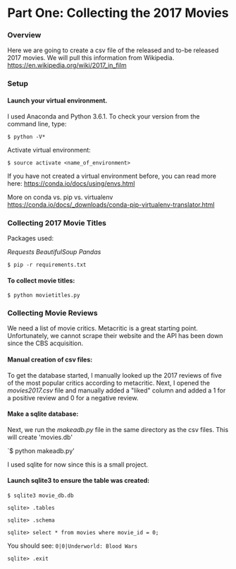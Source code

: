 # Part One: Collecting the 2017 Movies

### Overview

Here we are going to create a csv file of the released and to-be released 2017 movies. We will pull this information from Wikipedia.
https://en.wikipedia.org/wiki/2017_in_film

### Setup

#### Launch your virtual environment. 

I used Anaconda and Python 3.6.1. To check your version from the command line, type:

`$ python -V*`

Activate virtual environment:

`$ source activate <name_of_environment>` 

If you have not created a virtual environment before, you can read more here:
https://conda.io/docs/using/envs.html

More on conda vs. pip vs. virtualenv
https://conda.io/docs/_downloads/conda-pip-virtualenv-translator.html

### Collecting 2017 Movie Titles

Packages used:

*Requests*
*BeautifulSoup*
*Pandas*

`$ pip -r requirements.txt`

#### To collect movie titles:

`$ python movietitles.py`

### Collecting Movie Reviews


We need a list of movie critics. Metacritic is a great starting point. Unfortunately, we cannot scrape their website and the API has been down since the CBS acquisition.

#### Manual creation of csv files:

To get the database started, I manually looked up the 2017 reviews of five of the most popular critics according to metacritic. Next, I opened the _movies2017.csv_ file and manually added a "liked" column and added a 1 for a positive review and 0 for a negative review.

#### Make a sqlite database:

Next, we run the *makeadb.py* file in the same directory as the csv files. This will create 'movies.db'

`$ python makeadb.py' 

I used sqlite for now since this is a small project.

#### Launch sqlite3 to ensure the table was created:

`$ sqlite3 movie_db.db`

`sqlite> .tables`

`sqlite> .schema`

`sqlite> select * from movies where movie_id = 0;`

You should see:
`0|0|Underworld: Blood Wars`

`sqlite> .exit`

